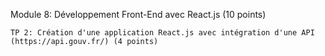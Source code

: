 Module 8: Développement Front-End avec React.js (10 points)


    TP 2: Création d'une application React.js avec intégration d'une API (https://api.gouv.fr/) (4 points)
 
